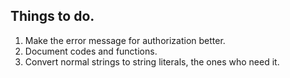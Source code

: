 ## Things to do.

1. Make the error message for authorization better.
2. Document codes and functions.
3. Convert normal strings to string literals, the ones who need it.
